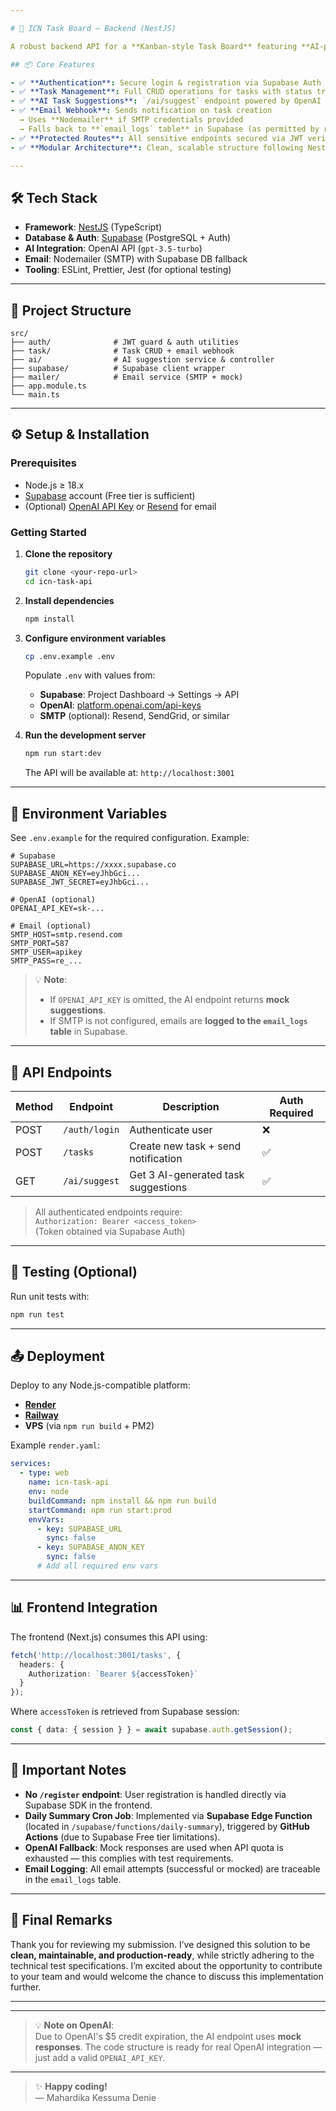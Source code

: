 ```yaml
---

# 🚀 ICN Task Board – Backend (NestJS)

A robust backend API for a **Kanban-style Task Board** featuring **AI-powered suggestions**, **automated email notifications**, and **daily task summaries**. Built with **NestJS** and integrated with **Supabase** for authentication, database, and serverless functions.

## 📦 Core Features

- ✅ **Authentication**: Secure login & registration via Supabase Auth (JWT)
- ✅ **Task Management**: Full CRUD operations for tasks with status tracking (`Todo`, `In Progress`, `Done`)
- ✅ **AI Task Suggestions**: `/ai/suggest` endpoint powered by OpenAI (with graceful fallback to mock responses)
- ✅ **Email Webhook**: Sends notification on task creation  
  → Uses **Nodemailer** if SMTP credentials provided  
  → Falls back to **`email_logs` table** in Supabase (as permitted by requirements)
- ✅ **Protected Routes**: All sensitive endpoints secured via JWT verification
- ✅ **Modular Architecture**: Clean, scalable structure following NestJS best practices

---
```


## 🛠 Tech Stack

- **Framework**: [NestJS](https://nestjs.com/) (TypeScript)
- **Database & Auth**: [Supabase](https://supabase.com/) (PostgreSQL + Auth)
- **AI Integration**: OpenAI API (`gpt-3.5-turbo`)
- **Email**: Nodemailer (SMTP) with Supabase DB fallback
- **Tooling**: ESLint, Prettier, Jest (for optional testing)

---

## 📁 Project Structure

```
src/
├── auth/              # JWT guard & auth utilities
├── task/              # Task CRUD + email webhook
├── ai/                # AI suggestion service & controller
├── supabase/          # Supabase client wrapper
├── mailer/            # Email service (SMTP + mock)
├── app.module.ts
└── main.ts
```

---

## ⚙️ Setup & Installation

### Prerequisites
- Node.js ≥ 18.x
- [Supabase](https://supabase.com/) account (Free tier is sufficient)
- (Optional) [OpenAI API Key](https://platform.openai.com/api-keys) or [Resend](https://resend.com) for email

### Getting Started

1. **Clone the repository**
   ```bash
   git clone <your-repo-url>
   cd icn-task-api
   ```

2. **Install dependencies**
   ```bash
   npm install
   ```

3. **Configure environment variables**
   ```bash
   cp .env.example .env
   ```
   Populate `.env` with values from:
   - **Supabase**: Project Dashboard → Settings → API
   - **OpenAI**: [platform.openai.com/api-keys](https://platform.openai.com/api-keys)
   - **SMTP** (optional): Resend, SendGrid, or similar

4. **Run the development server**
   ```bash
   npm run start:dev
   ```
   The API will be available at: `http://localhost:3001`

---

## 🔑 Environment Variables

See `.env.example` for the required configuration. Example:

```env
# Supabase
SUPABASE_URL=https://xxxx.supabase.co
SUPABASE_ANON_KEY=eyJhbGci...
SUPABASE_JWT_SECRET=eyJhbGci...

# OpenAI (optional)
OPENAI_API_KEY=sk-...

# Email (optional)
SMTP_HOST=smtp.resend.com
SMTP_PORT=587
SMTP_USER=apikey
SMTP_PASS=re_...
```

> 💡 **Note**:  
> - If `OPENAI_API_KEY` is omitted, the AI endpoint returns **mock suggestions**.  
> - If SMTP is not configured, emails are **logged to the `email_logs` table** in Supabase.

---

## 📡 API Endpoints

| Method | Endpoint             | Description                        | Auth Required |
|--------|----------------------|------------------------------------|---------------|
| POST   | `/auth/login`        | Authenticate user                  | ❌            |
| POST   | `/tasks`             | Create new task + send notification| ✅            |
| GET    | `/ai/suggest`        | Get 3 AI-generated task suggestions| ✅            |

> All authenticated endpoints require:  
> `Authorization: Bearer <access_token>`  
> (Token obtained via Supabase Auth)

---

## 🧪 Testing (Optional)

Run unit tests with:
```bash
npm run test
```

---

## 📤 Deployment

Deploy to any Node.js-compatible platform:

- **[Render](https://render.com)**
- **[Railway](https://railway.app)**
- **VPS** (via `npm run build` + PM2)

Example `render.yaml`:
```yaml
services:
  - type: web
    name: icn-task-api
    env: node
    buildCommand: npm install && npm run build
    startCommand: npm run start:prod
    envVars:
      - key: SUPABASE_URL
        sync: false
      - key: SUPABASE_ANON_KEY
        sync: false
      # Add all required env vars
```

---

## 📊 Frontend Integration

The frontend (Next.js) consumes this API using:
```ts
fetch('http://localhost:3001/tasks', {
  headers: {
    Authorization: `Bearer ${accessToken}`
  }
});
```
Where `accessToken` is retrieved from Supabase session:
```ts
const { data: { session } } = await supabase.auth.getSession();
```

---

## 📝 Important Notes

- **No `/register` endpoint**: User registration is handled directly via Supabase SDK in the frontend.
- **Daily Summary Cron Job**: Implemented via **Supabase Edge Function** (located in `/supabase/functions/daily-summary`), triggered by **GitHub Actions** (due to Supabase Free tier limitations).
- **OpenAI Fallback**: Mock responses are used when API quota is exhausted — this complies with test requirements.
- **Email Logging**: All email attempts (successful or mocked) are traceable in the `email_logs` table.

---

## 🌟 Final Remarks

Thank you for reviewing my submission. I’ve designed this solution to be **clean, maintainable, and production-ready**, while strictly adhering to the technical test specifications. I’m excited about the opportunity to contribute to your team and would welcome the chance to discuss this implementation further.

---

---

> 💡 **Note on OpenAI**:  
> Due to OpenAI's $5 credit expiration, the AI endpoint uses **mock responses**. The code structure is ready for real OpenAI integration — just add a valid `OPENAI_API_KEY`.

---

> ✨ **Happy coding!**  
> — Mahardika Kessuma Denie
